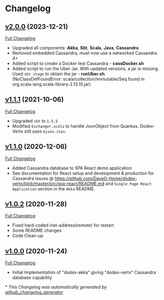 # Changelog

## [v2.0.0](https://github.com/DaveO-Home/dodex-akka/tree/v2.0.0) (2023-12-21)

[Full Changelog](https://github.com/DaveO-Home/dodex-akka/compare/v1.1.1...v2.0.0)

* Upgraded all components: __Akka__, __Sbt__, __Scala__, __Java__, __Cassandra__
* Removed embedded Cassandra, must now use a networked Cassandra 4+
* Added script to create a Docker test Cassandra - __cassDocker.sh__
* Added script to run the Uber Jar. With updated versions, a jar is missing. Used `sbt stage` to obtain the jar - __runUber.sh__.  
  (NoClassDefFoundError: scala/collection/immutable/Seq found in org.scala-lang.scala-library-2.13.10.jar)

## [v1.1.1](https://github.com/DaveO-Home/dodex-akka/tree/v1.1.1) (2021-10-06)

[Full Changelog](https://github.com/DaveO-Home/dodex-akka/compare/v1.1.0...v1.1.1)

* Upgraded `sbt` to `1.5.5`
* Modified `Exchanger.scala` to handle JsonObject from Quarkus. Dodex-Vertx still uses `mjson.Json`.

## [v1.1.0](https://github.com/DaveO-Home/dodex-akka/tree/v1.1.0) (2020-12-06)

[Full Changelog](https://github.com/DaveO-Home/dodex-akka/compare/v1.0.2...v1.1.0)

* Added Cassandra database to SPA React demo application
* See documentation for React setup and development & production for Cassandra issues @ <https://github.com/DaveO-Home/dodex-vertx/blob/master/src/spa-react/README.md> and `Single Page React Application` section in the `Akka` README.

## [v1.0.2](https://github.com/DaveO-Home/dodex-akka/tree/v1.0.2) (2020-11-28)

[Full Changelog](https://github.com/DaveO-Home/dodex-akka/compare/v1.0.0...v1.0.2)

* Fixed hard-coded inet-address(remote) for restart
* Some README changes
* Code Clean-up

## [v1.0.0](https://github.com/DaveO-Home/dodex-akka/tree/v1.0.0) (2020-11-24)

[Full Changelog](https://github.com/DaveO-Home/dodex-akka/compare/v1.0.0...v1.0.0)

* Initial Implementation of "dodex-akka" giving "dodex-vertx" Cassandra database capability


\* *This Changelog was automatically generated by [github_changelog_generator](https://github.com/github-changelog-generator/github-changelog-generator)*
